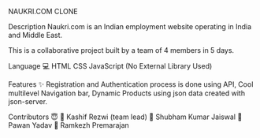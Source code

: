 NAUKRI.COM CLONE

Description
Naukri.com is an Indian employment website operating in India and Middle East.

This is a collaborative project built by a team of 4 members in 5 days.

Language 💻
HTML
CSS
JavaScript
(No External Library Used)

Features ✨
Registration and Authentication process is done using API,
Cool multilevel Navigation bar,
Dynamic Products using json data created with json-server.

Contributors 😇
👤 Kashif Rezwi (team lead)
👤 Shubham Kumar Jaiswal
👤 Pawan Yadav
👤 Ramkezh Premarajan

